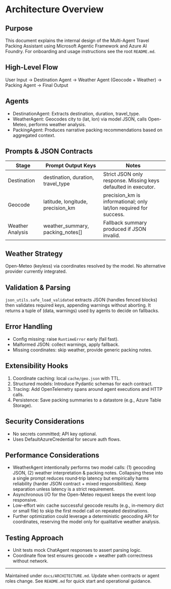 # Architecture Overview

## Purpose
This document explains the internal design of the Multi-Agent Travel Packing Assistant using Microsoft Agentic Framework and Azure AI Foundry. For onboarding and usage instructions see the root `README.md`.

## High-Level Flow
User Input → Destination Agent → Weather Agent (Geocode + Weather) → Packing Agent → Final Output

## Agents
- DestinationAgent: Extracts destination, duration, travel_type.
- WeatherAgent: Geocodes city to (lat, lon) via model JSON, calls Open-Meteo, performs weather analysis.
- PackingAgent: Produces narrative packing recommendations based on aggregated context.

## Prompts & JSON Contracts
| Stage | Prompt Output Keys | Notes |
|-------|--------------------|-------|
| Destination | destination, duration, travel_type | Strict JSON only response. Missing keys defaulted in executor. |
| Geocode | latitude, longitude, precision_km | precision_km is informational; only lat/lon required for success. |
| Weather Analysis | weather_summary, packing_notes[] | Fallback summary produced if JSON invalid.

## Weather Strategy
Open-Meteo (keyless) via coordinates resolved by the model. No alternative provider currently integrated.

## Validation & Parsing
`json_utils.safe_load_validated` extracts JSON (handles fenced blocks) then validates required keys, appending warnings without aborting. It returns a tuple of (data, warnings) used by agents to decide on fallbacks.

## Error Handling
- Config missing: raise `RuntimeError` early (fail fast).
- Malformed JSON: collect warnings, apply fallback.
- Missing coordinates: skip weather, provide generic packing notes.

## Extensibility Hooks
1. Coordinate caching: local `cache/geo.json` with TTL.
2. Structured models: Introduce Pydantic schemas for each contract.
3. Tracing: Add OpenTelemetry spans around agent executions and HTTP calls.
4. Persistence: Save packing summaries to a datastore (e.g., Azure Table Storage).

## Security Considerations
- No secrets committed; API key optional.
- Uses DefaultAzureCredential for secure auth flows.

## Performance Considerations
- WeatherAgent intentionally performs two model calls: (1) geocoding JSON, (2) weather interpretation & packing notes. Collapsing these into a single prompt reduces round‑trip latency but empirically harms reliability (harder JSON contract + mixed responsibilities). Keep separation unless latency is a strict requirement.
- Asynchronous I/O for the Open-Meteo request keeps the event loop responsive.
- Low-effort win: cache successful geocode results (e.g., in-memory dict or small file) to skip the first model call on repeated destinations.
- Further optimization could leverage a deterministic geocoding API for coordinates, reserving the model only for qualitative weather analysis.

## Testing Approach
- Unit tests mock ChatAgent responses to assert parsing logic.
- Coordinate flow test ensures geocode + weather path correctness without network.

---
Maintained under `docs/ARCHITECTURE.md`. Update when contracts or agent roles change. See `README.md` for quick start and operational guidance.
